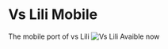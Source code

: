 # Vs Lili Mobile
 The mobile port of vs Lili
![Vs Lili Avaible now](https://github.com/LeNaranja/Vs-Lili-Public-source/assets/98033121/d10aabb5-72d4-44da-9f7d-8c395774b196)
